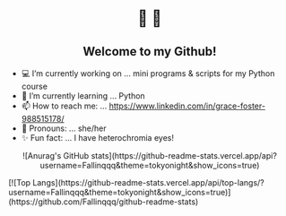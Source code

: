    <h1 align ="center">👋 🌌</h1>
   <h2 align="center">Welcome to my Github!</h2>
  
   
- :computer: I’m currently working on ... mini programs & scripts for my Python course
- 🧠 I’m currently learning ... Python
- 📫 How to reach me: ... https://www.linkedin.com/in/grace-foster-988515178/
- :woman: Pronouns: ... she/her
- :sparkles: Fun fact: ... I have heterochromia eyes!

<p align="center"> ![Anurag's GitHub stats](https://github-readme-stats.vercel.app/api?username=Fallinqqq&theme=tokyonight&show_icons=true) </p>
[![Top Langs](https://github-readme-stats.vercel.app/api/top-langs/?username=Fallinqqq&theme=tokyonight&show_icons=true)](https://github.com/Fallinqqq/github-readme-stats)
